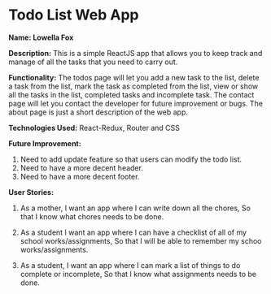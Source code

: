 # Todo List Web App

**Name: Lowella Fox**

**Description:** This is a simple ReactJS app that allows you to keep track and manage of all the tasks that you need to carry out.

**Functionality:** The todos page will let you add a new task to the list, delete a task from the list, mark the task as completed from the list, view or show all the tasks in the list, completed tasks and incomplete task. The contact page will let you contact the developer for future improvement or bugs. The about page is just a short description of the web app.

**Technologies Used:** React-Redux, Router and CSS

**Future Improvement:**
1. Need to add update feature so that users can modify the todo list.
2. Need to have a more decent header.
3. Need to have a more decent footer.


**User Stories:**
1.  As a mother, 
    I want an app where I can write down all the chores,
    So that I know what chores needs to be done.

2. As a student
   I want an app where I can have a checklist of all of my school works/assignments,
   So that I will be able to remember my schoo works/assignments.

3. As a student,
   I want an app where I can mark a list of things to do complete or incomplete,
   So that I know what assignments needs to be done.

